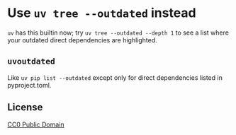 # Use `uv tree --outdated` instead

`uv` has this builtin now; try `uv tree --outdated --depth 1` to see a list where your outdated direct dependencies are highlighted.

## `uvoutdated`

Like `uv pip list --outdated` except only for direct dependencies listed in pyproject.toml.

## License

[CC0 Public Domain](https://creativecommons.org/publicdomain/zero/1.0/legalcode)
